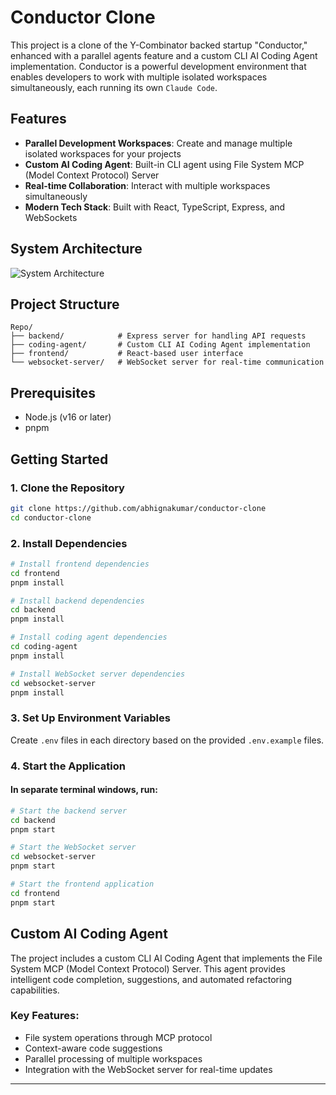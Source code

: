# Conductor Clone

This project is a clone of the Y-Combinator backed startup "Conductor," enhanced with a parallel agents feature and a custom CLI AI Coding Agent implementation. Conductor is a powerful development environment that enables developers to work with multiple isolated workspaces simultaneously, each running its own `Claude Code`.

## Features

- **Parallel Development Workspaces**: Create and manage multiple isolated workspaces for your projects
- **Custom AI Coding Agent**: Built-in CLI agent using File System MCP (Model Context Protocol) Server
- **Real-time Collaboration**: Interact with multiple workspaces simultaneously
- **Modern Tech Stack**: Built with React, TypeScript, Express, and WebSockets

## System Architecture

![System Architecture](system_design.png)

## Project Structure

```
Repo/
├── backend/            # Express server for handling API requests
├── coding-agent/       # Custom CLI AI Coding Agent implementation
├── frontend/           # React-based user interface
└── websocket-server/   # WebSocket server for real-time communication
```

## Prerequisites

- Node.js (v16 or later)
- pnpm

## Getting Started

### 1. Clone the Repository

```bash
git clone https://github.com/abhignakumar/conductor-clone
cd conductor-clone
```

### 2. Install Dependencies

```bash
# Install frontend dependencies
cd frontend
pnpm install

# Install backend dependencies
cd backend
pnpm install

# Install coding agent dependencies
cd coding-agent
pnpm install

# Install WebSocket server dependencies
cd websocket-server
pnpm install
```

### 3. Set Up Environment Variables

Create `.env` files in each directory based on the provided `.env.example` files.

### 4. Start the Application

#### In separate terminal windows, run:

```bash
# Start the backend server
cd backend
pnpm start

# Start the WebSocket server
cd websocket-server
pnpm start

# Start the frontend application
cd frontend
pnpm start
```

## Custom AI Coding Agent

The project includes a custom CLI AI Coding Agent that implements the File System MCP (Model Context Protocol) Server. This agent provides intelligent code completion, suggestions, and automated refactoring capabilities.

### Key Features:
- File system operations through MCP protocol
- Context-aware code suggestions
- Parallel processing of multiple workspaces
- Integration with the WebSocket server for real-time updates

---